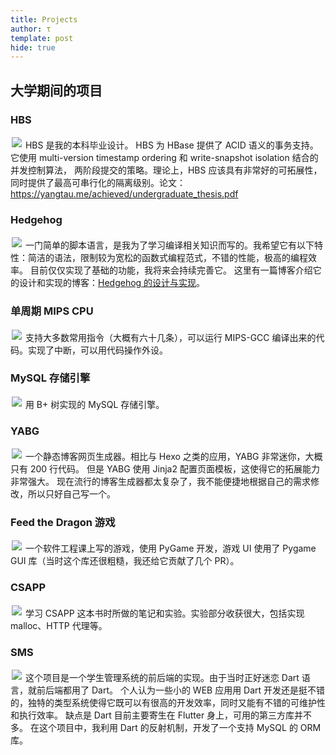 ```yaml
---
title: Projects
author: τ
template: post
hide: true
---
```


## 大学期间的项目

### HBS
<a href="https://github.com/yangtau/hbs"><img style="margin:2px" src="https://gh-card.dev/repos/yangtau/hbs.svg"></a>
HBS 是我的本科毕业设计。
HBS 为 HBase 提供了 ACID 语义的事务支持。它使用 multi-version timestamp ordering 和 write-snapshot isolation 结合的并发控制算法，
两阶段提交的策略。理论上，HBS 应该具有非常好的可拓展性，同时提供了最高可串行化的隔离级别。论文：https://yangtau.me/achieved/undergraduate_thesis.pdf


### Hedgehog
<a href="https://github.com/yangtau/hedgehog"><img style="margin:2px" src="https://gh-card.dev/repos/yangtau/hedgehog.svg"></a>
一门简单的脚本语言，是我为了学习编译相关知识而写的。我希望它有以下特性：简洁的语法，限制较为宽松的函数式编程范式，不错的性能，极高的编程效率。
目前仅仅实现了基础的功能，我将来会持续完善它。
这里有一篇博客介绍它的设计和实现的博客：[Hedgehog 的设计与实现](https://yangtau.me/programming-languages/design-and-implementation-of-hedgehog.html)。

### 单周期 MIPS CPU
<a href="https://github.com/yangtau/mips-cpu"><img style="margin:2px" src="https://gh-card.dev/repos/yangtau/mips-cpu.svg"></a>
支持大多数常用指令（大概有六十几条），可以运行 MIPS-GCC 编译出来的代码。实现了中断，可以用代码操作外设。

### MySQL 存储引擎
<a href="https://github.com/yangtau/example-engine"><img style="margin:2px" src="https://gh-card.dev/repos/yangtau/example-engine.svg"></a>
用 B+ 树实现的 MySQL 存储引擎。

### YABG
<a href="https://github.com/yangtau/yabg"><img style="margin:2px" src="https://gh-card.dev/repos/yangtau/yabg.svg"></a>
一个静态博客网页生成器。相比与 Hexo 之类的应用，YABG 非常迷你，大概只有 200 行代码。
但是 YABG 使用 Jinja2 配置页面模板，这使得它的拓展能力非常强大。
现在流行的博客生成器都太复杂了，我不能便捷地根据自己的需求修改，所以只好自己写一个。

### Feed the Dragon 游戏
<a href="https://github.com/yangtau/feed-the-dragon"><img style="margin:2px" src="https://gh-card.dev/repos/yangtau/feed-the-dragon.svg"></a>
一个软件工程课上写的游戏，使用 PyGame 开发，游戏 UI 使用了 Pygame GUI 库（当时这个库还很粗糙，我还给它贡献了几个 PR）。

### CSAPP
<a href="https://github.com/yangtau/csapp"><img style="margin:2px" src="https://gh-card.dev/repos/yangtau/csapp.svg"></a>
学习 CSAPP 这本书时所做的笔记和实验。实验部分收获很大，包括实现 malloc、HTTP 代理等。

### SMS
<a href="https://github.com/yangtau/SMS"><img style="margin:2px" src="https://gh-card.dev/repos/yangtau/SMS.svg"></a>
这个项目是一个学生管理系统的前后端的实现。由于当时正好迷恋 Dart 语言，就前后端都用了 Dart。
个人认为一些小的 WEB 应用用 Dart 开发还是挺不错的，独特的类型系统使得它既可以有很高的开发效率，同时又能有不错的可维护性和执行效率。
缺点是 Dart 目前主要寄生在 Flutter 身上，可用的第三方库并不多。
在这个项目中，我利用 Dart 的反射机制，开发了一个支持 MySQL 的 ORM 库。
